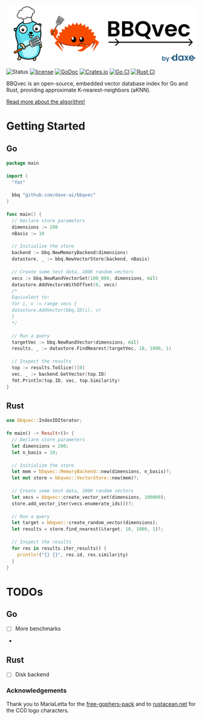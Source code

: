 ![BBQvec Logo](.github/bbqvec.png)

![Status](https://img.shields.io/badge/status-beta-blue)
[![license](https://img.shields.io/github/license/daxe-ai/bbqvec)](LICENSE)
[![GoDoc](https://godoc.org/github.com/daxe-ai/bbqvec?status.svg)](https://godoc.org/github.com/daxe-ai/bbqvec)
[![Crates.io](https://img.shields.io/crates/v/bbqvec)](https://crates.io/crates/bbqvec)
[![Go CI](https://github.com/daxe-ai/bbqvec/actions/workflows/go.yml/badge.svg)](https://github.com/daxe-ai/bbqvec/actions/workflows/go.yml)
[![Rust CI](https://github.com/daxe-ai/bbqvec/actions/workflows/rust.yml/badge.svg)](https://github.com/daxe-ai/bbqvec/actions/workflows/rust.yml)

BBQvec is an open-source, embedded vector database index for Go and Rust, providing approximate K-nearest-neighbors (aKNN).

[Read more about the algorithm!](https://example.com)

# Getting Started

## Go

```go
package main

import (
  "fmt"

  bbq "github.com/daxe-ai/bbqvec"
)

func main() {
  // Declare store parameters
  dimensions := 200
  nBasis := 10

  // Initialize the store
  backend := bbq.NewMemoryBackend(dimensions)
  datastore, _ := bbq.NewVectorStore(backend, nBasis)

  // Create some test data, 100K random vectors
  vecs := bbq.NewRandVectorSet(100_000, dimensions, nil)
  datastore.AddVectorsWithOffset(0, vecs)
  /*
  Equivalent to:
  for i, v := range vecs {
  datastore.AddVector(bbq.ID(i), v)
  }
  */

  // Run a query
  targetVec := bbq.NewRandVector(dimensions, nil)
  results, _ := datastore.FindNearest(targetVec, 10, 1000, 1)

  // Inspect the results
  top := results.ToSlice()[0]
  vec, _ := backend.GetVector(top.ID)
  fmt.Println(top.ID, vec, top.Similarity)
}
```

## Rust

```rust
use bbqvec::IndexIDIterator;

fn main() -> Result<()> {
  // Declare store parameters
  let dimensions = 200;
  let n_basis = 10;

  // Initialize the store
  let mem = bbqvec::MemoryBackend::new(dimensions, n_basis)?;
  let mut store = bbqvec::VectorStore::new(mem)?;

  // Create some test data, 100K random vectors
  let vecs = bbqvec::create_vector_set(dimensions, 100000);
  store.add_vector_iter(vecs.enumerate_ids())?;

  // Run a query
  let target = bbqvec::create_random_vector(dimensions);
  let results = store.find_nearest(&target, 10, 1000, 1)?;

  // Inspect the results
  for res in results.iter_results() {
    println!("{} {}", res.id, res.similarity)
  }
}

```

# TODOs

## Go
- [ ] More benchmarks
-
## Rust
- [ ] Disk backend


### Acknowledgements
Thank you to MariaLetta for the [free-gophers-pack](https://github.com/MariaLetta/free-gophers-pack) and to [rustacean.net](https://rustacean.net) for the CC0 logo characters.
